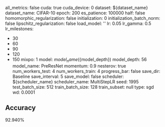 all_metrics: false
cuda: true
cuda_device: 0
dataset: ${dataset_name}
dataset_name: CIFAR-10
epoch: 200
es_patience: 100000
half: false
homomorphic_regularization: false
initialization: 0
initialization_batch_norm: false
lipschitz_regularization: false
load_model: ''
lr: 0.05
lr_gamma: 0.5
lr_milestones:
- 30
- 60
- 90
- 120
- 150
mixpo: 1
model: ${model_name}(${model_depth})
model_depth: 56
model_name: PreResNet
momentum: 0.9
nesterov: true
num_workers_test: 4
num_workers_train: 4
progress_bar: false
save_dir: Baseline
save_interval: 5
save_model: false
scheduler: ${scheduler_name}
scheduler_name: MultiStepLR
seed: 1995
test_batch_size: 512
train_batch_size: 128
train_subset: null
type: sgd
wd: 0.0001

## Accuracy
 92.940%